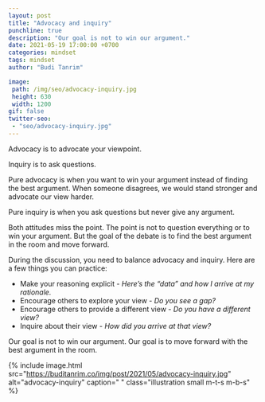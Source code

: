 ```yaml
---
layout: post
title: "Advocacy and inquiry"
punchline: true
description: "Our goal is not to win our argument."
date: 2021-05-19 17:00:00 +0700
categories: mindset
tags: mindset
author: "Budi Tanrim"

image:
 path: /img/seo/advocacy-inquiry.jpg
 height: 630
 width: 1200
gif: false
twitter-seo: 
 - "seo/advocacy-inquiry.jpg"
---
```


Advocacy is to advocate your viewpoint.

Inquiry is to ask questions.

Pure advocacy is when you want to win your argument instead of finding the best argument. When someone disagrees, we would stand stronger and advocate our view harder.

Pure inquiry is when you ask questions but never give any argument.

Both attitudes miss the point. The point is not to question everything or to win your argument. But the goal of the debate is to find the best argument in the room and move forward.

During the discussion, you need to balance advocacy and inquiry. Here are a few things you can practice:

- Make your reasoning explicit - _Here’s the “data” and how I arrive at my rationale._
- Encourage others to explore your view - _Do you see a gap?_
- Encourage others to provide a different view - _Do you have a different view?_
- Inquire about their view - _How did you arrive at that view?_

Our goal is not to win our argument. Our goal is to move forward with the best argument in the room.



{% include image.html 
src="https://buditanrim.co/img/post/2021/05/advocacy-inquiry.jpg" 
alt="advocacy-inquiry" 
caption=" "
class="illustration small m-t-s m-b-s" %}